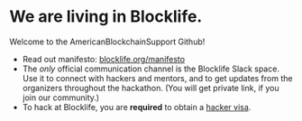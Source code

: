 
# We are living in Blocklife.

Welcome to the AmericanBlockchainSupport Github!

- Read out manifesto: [blocklife.org/manifesto](https://blocklife.org/manifesto/)
- The *only* official communication channel is the Blocklife Slack space. Use it to connect with hackers and mentors, and to get updates from the organizers throughout the hackathon. (You will get private link, if you join our community.)
- To hack at Blocklife, you are **required** to obtain a [hacker visa](https://blocklife.org/visa/).
